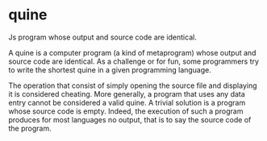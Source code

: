 # quine
Js program whose output and source code are identical.

A quine is a computer program (a kind of metaprogram) whose output and source code
are identical. As a challenge or for fun, some programmers try to write the shortest quine
in a given programming language.

The operation that consist of simply opening the source file and displaying it is considered cheating. More generally, a program that uses any data entry cannot be considered
a valid quine. A trivial solution is a program whose source code is empty. Indeed, the
execution of such a program produces for most languages no output, that is to say the
source code of the program.
